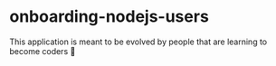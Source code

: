 # onboarding-nodejs-users
This application is meant to be evolved by people that are learning to become coders 💪
